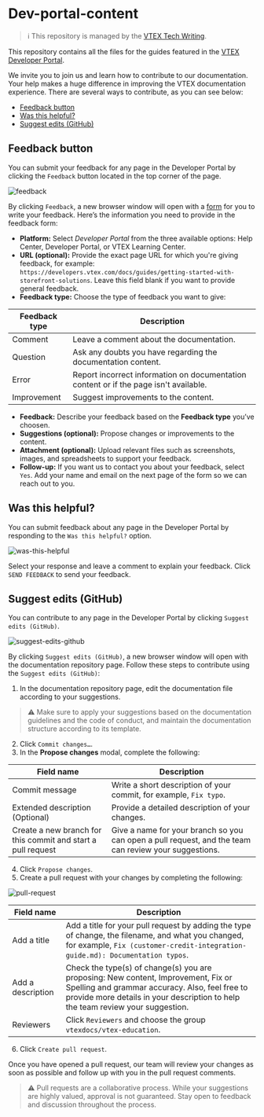 # Dev-portal-content

>ℹ This repository is managed by the [VTEX Tech Writing](https://github.com/vtexdocs/dev-portal-content/graphs/contributors).

This repository contains all the files for the guides featured in the [VTEX Developer Portal](https://developers.vtex.com).

We invite you to join us and learn how to contribute to our documentation. Your help makes a huge difference in improving the VTEX documentation experience. There are several ways to contribute, as you can see below:

- [Feedback button](#feedback-button)
- [Was this helpful?](#was-this-helpful)
- [Suggest edits (GitHub)](#suggest-edits-github)

## Feedback button

You can submit your feedback for any page in the Developer Portal by clicking the `Feedback` button located in the top corner of the page.

![feedback](https://cdn.jsdelivr.net/gh/vtexdocs/dev-portal-content@main/images/feedback.png)

By clicking `Feedback`, a new browser window will open with a [form](https://docs.google.com/forms/d/e/1FAIpQLSfmnotPvPjw-SjiE7lt2Nt3RQgNUe10ixXZmuO2v9enOJReoQ/viewform) for you to write your feedback. Here’s the information you need to provide in the feedback form:

- **Platform:** Select *Developer Portal* from the three available options: Help Center, Developer Portal, or VTEX Learning Center.
- **URL (optional):** Provide the exact page URL for which you're giving feedback, for example: `https://developers.vtex.com/docs/guides/getting-started-with-storefront-solutions`. Leave this field blank if you want to provide general feedback.
- **Feedback type:** Choose the type of feedback you want to give:

| Feedback type | Description |
| --- | --- |
| Comment | Leave a comment about the documentation. |
| Question | Ask any doubts you have regarding the documentation content. |
| Error | Report incorrect information on documentation content or if the page isn't available. |
| Improvement | Suggest improvements to the content. |

- **Feedback:** Describe your feedback based on the **Feedback type** you’ve choosen.
- **Suggestions (optional):** Propose changes or improvements to the content.
- **Attachment (optional):** Upload relevant files such as screenshots, images, and spreadsheets to support your feedback.
- **Follow-up:** If you want us to contact you about your feedback, select `Yes`. Add your name and email on the next page of the form so we can reach out to you.

## Was this helpful?

You can submit feedback about any page in the Developer Portal by responding to the `Was this helpful?` option.

![was-this-helpful](https://cdn.jsdelivr.net/gh/vtexdocs/dev-portal-content@main/images/was-this-helpful.gif)

Select your response and leave a comment to explain your feedback. Click `SEND FEEDBACK` to send your feedback.

## Suggest edits (GitHub)

You can contribute to any page in the Developer Portal by clicking `Suggest edits (GitHub)`.

![suggest-edits-github](https://cdn.jsdelivr.net/gh/vtexdocs/dev-portal-content@main/images/suggest-edits-github.gif)

By clicking `Suggest edits (GitHub)`, a new browser window will open with the documentation repository page. Follow these steps to contribute using the `Suggest edits (GitHub)`:

1. In the documentation repository page, edit the documentation file according to your suggestions.

  > ⚠ Make sure to apply your suggestions based on the documentation guidelines and the code of conduct, and maintain the documentation structure according to its template.

2. Click `Commit changes…`.
3. In the **Propose changes** modal, complete the following:
	
| Field name | Description |
| --- | --- |
| Commit message | Write a short description of your commit, for example, `Fix typo`. |
| Extended description (Optional) | Provide a detailed description of your changes. |
| Create a new branch for this commit and start a pull request | Give a name for your branch so you can open a pull request, and the team can review your suggestions. |

4. Click `Propose changes`.
5. Create a pull request with your changes by completing the following:

![pull-request](https://cdn.jsdelivr.net/gh/vtexdocs/dev-portal-content@main/images/pull-request.png)

| Field name | Description |
| --- | --- |
| Add a title | Add a title for your pull request by adding the type of change, the filename, and what you changed, for example, `Fix (customer-credit-integration-guide.md): Documentation typos`. |
| Add a description | Check the type(s) of change(s) you are proposing: New content, Improvement, Fix or Spelling and grammar accuracy. Also, feel free to provide more details in your description to help the team review your suggestion. |
| Reviewers | Click `Reviewers` and choose the group `vtexdocs/vtex-education`. |

6. Click `Create pull request`.

Once you have opened a pull request, our team will review your changes as soon as possible and follow up with you in the pull request comments.

> ⚠ Pull requests are a collaborative process. While your suggestions are highly valued, approval is not guaranteed. Stay open to feedback and discussion throughout the process.

